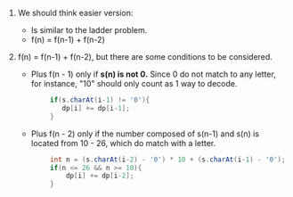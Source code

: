 1. We should think easier version:
    - Is similar to the ladder problem.
    - f(n) = f(n-1) + f(n-2)
  
2. f(n) = f(n-1) + f(n-2), but there are some conditions to be considered.
    - Plus f(n - 1) only if **s(n) is not 0.**
    Since 0 do not match to any letter, for instance, "10" should only count as 1 way to decode.
    ```java
            if(s.charAt(i-1) != '0'){
               dp[i] += dp[i-1];
            }
    ```
    - Plus f(n - 2) only if the number composed of s(n-1) and s(n) is located from 10 - 26, which do match with a letter.
    ```java
            int n = (s.charAt(i-2) - '0') * 10 + (s.charAt(i-1) - '0');
            if(n <= 26 && n >= 10){
                dp[i] += dp[i-2];
            }
    ```
